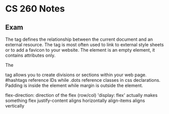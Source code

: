 # CS 260 Notes

## Exam

The <link> tag defines the relationship between the current document and an external resource.
The <link> tag is most often used to link to external style sheets or to add a favicon to your website.
The <link> element is an empty element, it contains attributes only.

The <div> tag allows you to create divisions or sections within your web page.
#hashtags reference IDs while .dots reference classes in css declarations.
Padding is inside the element while margin is outside the element.

flex-direction: direction of the flex (row/col)
'display: flex' actually makes something flex
justify-content aligns horizontally
align-items aligns vertically
